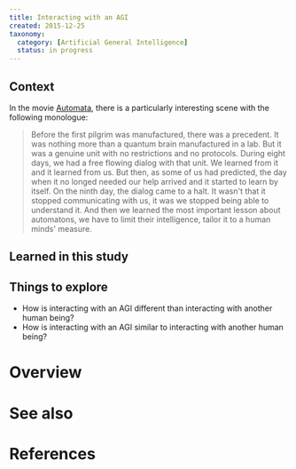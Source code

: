 ```yaml
---
title: Interacting with an AGI
created: 2015-12-25
taxonomy:
  category: [Artificial General Intelligence]
  status: in progress
---
```


## Context

In the movie [Automata](http://www.imdb.com/title/tt1971325/), there is a particularly interesting scene with the following monologue:

> Before the first pilgrim was manufactured, there was a precedent. It was nothing more than a quantum brain manufactured in a lab. But it was a genuine unit with no restrictions and no protocols.
> During eight days, we had a free flowing dialog with that unit. We learned from it and it learned from us. But then, as some of us had predicted, the day when it no longed needed our help arrived and it started to learn by itself.
> On the ninth day, the dialog came to a halt. It wasn't that it stopped communicating with us, it was we stopped being able to understand it. And then we learned the most important lesson about automatons, we have to limit their intelligence, tailor it to a human minds' measure.

## Learned in this study

## Things to explore

* How is interacting with an AGI different than interacting with another human being?
* How is interacting with an AGI similar to interacting with another human being?

# Overview

# See also

# References
